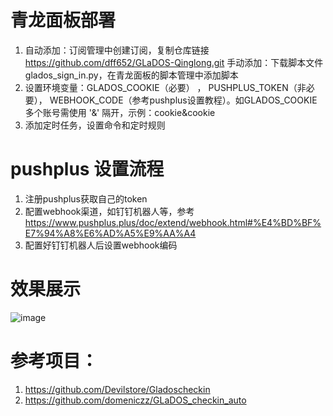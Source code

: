 # 青龙面板部署
1. 自动添加：订阅管理中创建订阅，复制仓库链接 https://github.com/dff652/GLaDOS-Qinglong.git  手动添加：下载脚本文件glados_sign_in.py，在青龙面板的脚本管理中添加脚本
2. 设置环境变量：GLADOS_COOKIE（必要） ， PUSHPLUS_TOKEN（非必要）， WEBHOOK_CODE（参考pushplus设置教程）。如GLADOS_COOKIE多个账号需使用 '&' 隔开，示例：cookie&cookie
3. 添加定时任务，设置命令和定时规则

# pushplus 设置流程
1. 注册pushplus获取自己的token
2. 配置webhook渠道，如钉钉机器人等，参考 https://www.pushplus.plus/doc/extend/webhook.html#%E4%BD%BF%E7%94%A8%E6%AD%A5%E9%AA%A4
3. 配置好钉钉机器人后设置webhook编码

# 效果展示
![image](https://github.com/user-attachments/assets/989166a8-9699-4841-ba53-a0935a98a747)




# 参考项目：
1. https://github.com/Devilstore/Gladoscheckin
2. https://github.com/domeniczz/GLaDOS_checkin_auto
